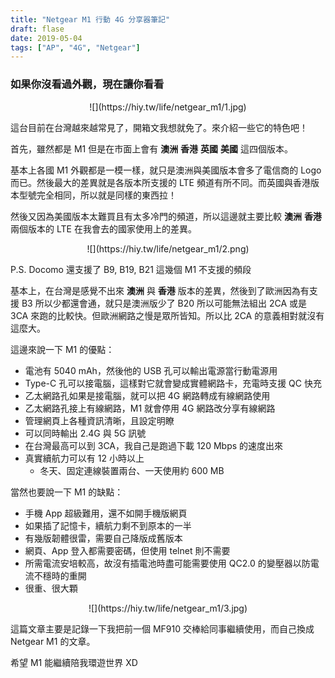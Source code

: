 ```yaml
---
title: "Netgear M1 行動 4G 分享器筆記"
draft: flase
date: 2019-05-04
tags: ["AP", "4G", "Netgear"]
---
```



### 如果你沒看過外觀，現在讓你看看

<center>
![](https://hiy.tw/life/netgear_m1/1.jpg)
</center>


這台目前在台灣越來越常見了，開箱文我想就免了。來介紹一些它的特色吧！


首先，雖然都是 M1 但是在市面上會有 **澳洲** **香港** **英國** **美國** 這四個版本。

基本上各國 M1 外觀都是一模一樣，就只是澳洲與美國版本會多了電信商的 Logo 而已。然後最大的差異就是各版本所支援的 LTE 頻道有所不同。而英國與香港版本型號完全相同，所以就是同樣的東西拉！

然後又因為美國版本太難買且有太多冷門的頻道，所以這邊就主要比較 **澳洲** **香港** 兩個版本的 LTE 在我會去的國家使用上的差異。

<center>
![](https://hiy.tw/life/netgear_m1/2.png)
</center>

P.S. Docomo 還支援了 B9, B19, B21 這幾個 M1 不支援的頻段

基本上，在台灣是感覺不出來 **澳洲** 與 **香港** 版本的差異，然後到了歐洲因為有支援 B3 所以少都還會通，就只是澳洲版少了 B20 所以可能無法組出 2CA 或是 3CA 來跑的比較快。但歐洲網路之慢是眾所皆知。所以比 2CA 的意義相對就沒有這麼大。

這邊來說一下 M1 的優點：

* 電池有 5040 mAh，然後他的 USB 孔可以輸出電源當行動電源用
* Type-C 孔可以接電腦，這樣對它就會變成實體網路卡，充電時支援 QC 快充
* 乙太網路孔如果是接電腦，就可以把 4G 網路轉成有線網路使用
* 乙太網路孔接上有線網路，M1 就會停用 4G 網路改分享有線網路
* 管理網頁上各種資訊清晰，且設定明瞭
* 可以同時輸出 2.4G 與 5G 訊號
* 在台灣最高可以到 3CA，我自己是跑過下載 120 Mbps 的速度出來
* 真實續航力可以有 12 小時以上
    * 冬天、固定連線裝置兩台、一天使用約 600 MB  


當然也要說一下 M1 的缺點：

* 手機 App 超級難用，還不如開手機版網頁
* 如果插了記憶卡，續航力剩不到原本的一半
* 有幾版韌體很雷，需要自己降版成舊版本
* 網頁、App 登入都需要密碼，但使用 telnet 則不需要
* 所需電流安培較高，故沒有插電池時盡可能需要使用 QC2.0 的變壓器以防電流不穩時的重開
* 很重、很大顆


<center>
![](https://hiy.tw/life/netgear_m1/3.jpg)
</center>


這篇文章主要是記錄一下我把前一個 MF910 交棒給同事繼續使用，而自己換成 Netgear M1 的文章。

希望 M1 能繼續陪我環遊世界 XD




